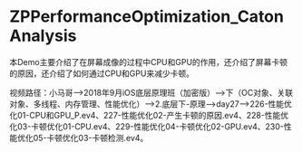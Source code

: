 # ZPPerformanceOptimization_CatonAnalysis
本Demo主要介绍了在屏幕成像的过程中CPU和GPU的作用，还介绍了屏幕卡顿的原因，还介绍了如何通过CPU和GPU来减少卡顿。

视频路径：小马哥——>2018年9月iOS底层原理班（加密版）——>下（OC对象、关联对象、多线程、内存管理、性能优化）——>2.底层下-原理——>day27——>226-性能优化01-CPU和GPU_P.ev4、227-性能优化02-产生卡顿的原因.ev4、228-性能优化03-卡顿优化01-CPU.ev4、229-性能优化04-卡顿优化02-GPU.ev4、230-性能优化05-卡顿优化03-卡顿检测.ev4。
